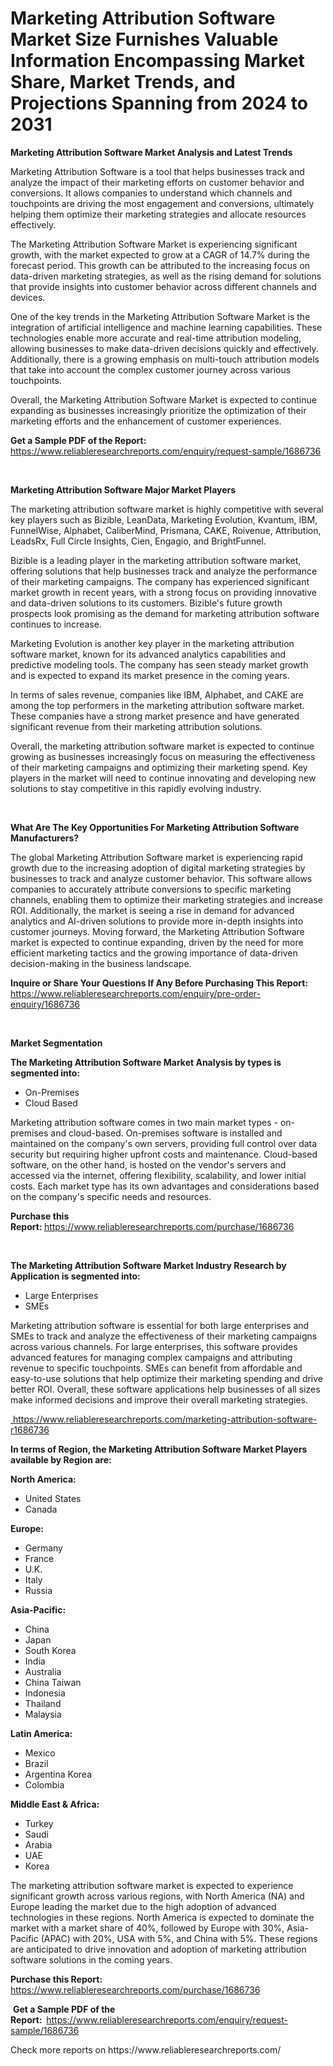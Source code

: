 <p><h1>Marketing Attribution Software Market Size Furnishes Valuable Information Encompassing Market Share, Market Trends, and Projections Spanning from 2024 to 2031</h1></p><p><strong>Marketing Attribution Software Market Analysis and Latest Trends</strong></p>
<p><p>Marketing Attribution Software is a tool that helps businesses track and analyze the impact of their marketing efforts on customer behavior and conversions. It allows companies to understand which channels and touchpoints are driving the most engagement and conversions, ultimately helping them optimize their marketing strategies and allocate resources effectively.</p><p>The Marketing Attribution Software Market is experiencing significant growth, with the market expected to grow at a CAGR of 14.7% during the forecast period. This growth can be attributed to the increasing focus on data-driven marketing strategies, as well as the rising demand for solutions that provide insights into customer behavior across different channels and devices.</p><p>One of the key trends in the Marketing Attribution Software Market is the integration of artificial intelligence and machine learning capabilities. These technologies enable more accurate and real-time attribution modeling, allowing businesses to make data-driven decisions quickly and effectively. Additionally, there is a growing emphasis on multi-touch attribution models that take into account the complex customer journey across various touchpoints.</p><p>Overall, the Marketing Attribution Software Market is expected to continue expanding as businesses increasingly prioritize the optimization of their marketing efforts and the enhancement of customer experiences.</p></p>
<p><strong>Get a Sample PDF of the Report:&nbsp;</strong> <a href="https://www.reliableresearchreports.com/enquiry/request-sample/1686736">https://www.reliableresearchreports.com/enquiry/request-sample/1686736</a></p>
<p>&nbsp;</p>
<p><strong>Marketing Attribution Software Major Market Players</strong></p>
<p><p>The marketing attribution software market is highly competitive with several key players such as Bizible, LeanData, Marketing Evolution, Kvantum, IBM, FunnelWise, Alphabet, CaliberMind, Prismana, CAKE, Roivenue, Attribution, LeadsRx, Full Circle Insights, Cien, Engagio, and BrightFunnel.</p><p>Bizible is a leading player in the marketing attribution software market, offering solutions that help businesses track and analyze the performance of their marketing campaigns. The company has experienced significant market growth in recent years, with a strong focus on providing innovative and data-driven solutions to its customers. Bizible's future growth prospects look promising as the demand for marketing attribution software continues to increase.</p><p>Marketing Evolution is another key player in the marketing attribution software market, known for its advanced analytics capabilities and predictive modeling tools. The company has seen steady market growth and is expected to expand its market presence in the coming years.</p><p>In terms of sales revenue, companies like IBM, Alphabet, and CAKE are among the top performers in the marketing attribution software market. These companies have a strong market presence and have generated significant revenue from their marketing attribution solutions.</p><p>Overall, the marketing attribution software market is expected to continue growing as businesses increasingly focus on measuring the effectiveness of their marketing campaigns and optimizing their marketing spend. Key players in the market will need to continue innovating and developing new solutions to stay competitive in this rapidly evolving industry.</p></p>
<p>&nbsp;</p>
<p><strong>What Are The Key Opportunities For Marketing Attribution Software Manufacturers?</strong></p>
<p><p>The global Marketing Attribution Software market is experiencing rapid growth due to the increasing adoption of digital marketing strategies by businesses to track and analyze customer behavior. This software allows companies to accurately attribute conversions to specific marketing channels, enabling them to optimize their marketing strategies and increase ROI. Additionally, the market is seeing a rise in demand for advanced analytics and AI-driven solutions to provide more in-depth insights into customer journeys. Moving forward, the Marketing Attribution Software market is expected to continue expanding, driven by the need for more efficient marketing tactics and the growing importance of data-driven decision-making in the business landscape.</p></p>
<p><strong>Inquire or Share Your Questions If Any Before Purchasing This Report:</strong> <a href="https://www.reliableresearchreports.com/enquiry/pre-order-enquiry/1686736">https://www.reliableresearchreports.com/enquiry/pre-order-enquiry/1686736</a></p>
<p>&nbsp;</p>
<p><strong>Market Segmentation</strong></p>
<p><strong>The Marketing Attribution Software Market Analysis by types is segmented into:</strong></p>
<p><ul><li>On-Premises</li><li>Cloud Based</li></ul></p>
<p><p>Marketing attribution software comes in two main market types - on-premises and cloud-based. On-premises software is installed and maintained on the company's own servers, providing full control over data security but requiring higher upfront costs and maintenance. Cloud-based software, on the other hand, is hosted on the vendor's servers and accessed via the internet, offering flexibility, scalability, and lower initial costs. Each market type has its own advantages and considerations based on the company's specific needs and resources.</p></p>
<p><strong>Purchase this Report:&nbsp;</strong><a href="https://www.reliableresearchreports.com/purchase/1686736">https://www.reliableresearchreports.com/purchase/1686736</a></p>
<p>&nbsp;</p>
<p><strong>The Marketing Attribution Software Market Industry Research by Application is segmented into:</strong></p>
<p><ul><li>Large Enterprises</li><li>SMEs</li></ul></p>
<p><p>Marketing attribution software is essential for both large enterprises and SMEs to track and analyze the effectiveness of their marketing campaigns across various channels. For large enterprises, this software provides advanced features for managing complex campaigns and attributing revenue to specific touchpoints. SMEs can benefit from affordable and easy-to-use solutions that help optimize their marketing spending and drive better ROI. Overall, these software applications help businesses of all sizes make informed decisions and improve their overall marketing strategies.</p></p>
<p><a href="https://www.reliableresearchreports.com/marketing-attribution-software-r1686736">&nbsp;https://www.reliableresearchreports.com/marketing-attribution-software-r1686736</a></p>
<p><strong>In terms of Region, the Marketing Attribution Software Market Players available by Region are:</strong></p>
<p>
    <p> <strong> North America: </strong>
        <ul>
            <li>United States</li>
            <li>Canada</li>
        </ul>
        </p> 
    <p> <strong> Europe: </strong>
        <ul>
            <li>Germany</li>
            <li>France</li>
            <li>U.K.</li>
            <li>Italy</li>
            <li>Russia</li>
        </ul>
        </p> 
    <p> <strong> Asia-Pacific: </strong>
        <ul>
            <li>China</li>
            <li>Japan</li>
            <li>South Korea</li>
            <li>India</li>
            <li>Australia</li>
            <li>China Taiwan</li>
            <li>Indonesia</li>
            <li>Thailand</li>
            <li>Malaysia</li>
        </ul>
        </p> 
    <p> <strong> Latin America: </strong>
        <ul>
            <li>Mexico</li>
            <li>Brazil</li>
            <li>Argentina Korea</li>
            <li>Colombia</li>
        </ul>
        </p> 
    <p> <strong> Middle East & Africa: </strong>
        <ul>
            <li>Turkey</li>
            <li>Saudi</li>
            <li>Arabia</li>
            <li>UAE</li>
            <li>Korea</li>
        </ul>
    </p>
    </p>
<p><p>The marketing attribution software market is expected to experience significant growth across various regions, with North America (NA) and Europe leading the market due to the high adoption of advanced technologies in these regions. North America is expected to dominate the market with a market share of 40%, followed by Europe with 30%, Asia-Pacific (APAC) with 20%, USA with 5%, and China with 5%. These regions are anticipated to drive innovation and adoption of marketing attribution software solutions in the coming years.</p></p>
<p><strong>Purchase this Report: </strong><a href="https://www.reliableresearchreports.com/purchase/1686736">https://www.reliableresearchreports.com/purchase/1686736</a></p>
<p>&nbsp;<strong>Get a Sample PDF of the Report:&nbsp;&nbsp;</strong><a href="https://www.reliableresearchreports.com/enquiry/request-sample/1686736">https://www.reliableresearchreports.com/enquiry/request-sample/1686736</a></p>
<p><strong></strong></p>
<p>Check more reports on https://www.reliableresearchreports.com/</p>